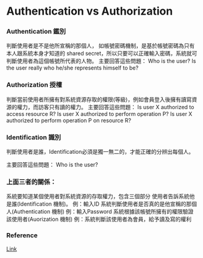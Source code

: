 Authentication vs Authorization
==
### Authentication 鑑別
判斷使用者是不是他所宣稱的那個人，
如帳號密碼機制，是基於帳號密碼為只有本人跟系統本身才知道的 shared secret，所以只要可以正確輸入密碼，系統就可判斷使用者為這個帳號所代表的人物。
主要回答這些問題： 
Who is the user?
Is the user really who he/she represents himself to be?

### Authorization 授權
判斷當前使用者所擁有對系統資源存取的權限(等級)，例如會員登入後擁有讀寫資源的權力，而訪客只有讀的權力。
主要回答這些問題： 
Is user X authorized to access resource R?
Is user X authorized to perform operation P?
Is user X authorized to perform operation P on resource R?

### Identification 識別
判斷使用者是誰，Identification必須是獨一無二的，才能正確的分辨出每個人。

主要回答這些問題： 
Who is the user?

### 上面三者的關係：
系統要知道某個使用者對系統資源的存取權力，包含三個部分
使用者告訴系統他是誰(Identification 機制)。
例：輸入ID
系統判斷使用者是否真的是他宣稱的那個人(Authentication 機制)
例：輸入Password
系統根據該帳號所擁有的權限驗證該使用者(Auorization 機制)
例：系統判斷該使用者為會員，給予讀及寫的權利

### Reference
[Link](http://2010end.blogspot.com/2010/12/authentication-vs-authorization.html)